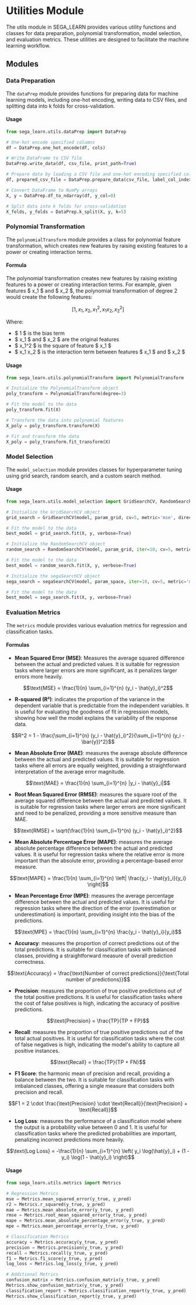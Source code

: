 # Utilities Module

The utils module in SEGA_LEARN provides various utility functions and classes for data preparation, polynomial transformation, model selection, and evaluation metrics. These utilities are designed to facilitate the machine learning workflow.

## Modules

### Data Preparation
The `dataPrep` module provides functions for preparing data for machine learning models, including one-hot encoding, writing data to CSV files, and splitting data into k folds for cross-validation.

#### Usage
```python
from sega_learn.utils.dataPrep import DataPrep

# One-hot encode specified columns
df = DataPrep.one_hot_encode(df, cols)

# Write DataFrame to CSV file
DataPrep.write_data(df, csv_file, print_path=True)

# Prepare data by loading a CSV file and one-hot encoding specified columns
df, prepared_csv_file = DataPrep.prepare_data(csv_file, label_col_index, cols_to_encode, write_to_csv=True)

# Convert DataFrame to NumPy arrays
X, y = DataPrep.df_to_ndarray(df, y_col=0)

# Split data into k folds for cross-validation
X_folds, y_folds = DataPrep.k_split(X, y, k=5)
```

### Polynomial Transformation
The `polynomialTransform` module provides a class for polynomial feature transformation, which creates new features by raising existing features to a power or creating interaction terms.

#### Formula
The polynomial transformation creates new features by raising existing features to a power or creating interaction terms. For example, given features $ x_1 $ and $ x_2 $, the polynomial transformation of degree 2 would create the following features:

```math
[1, x_1, x_2, x_1^2, x_1 x_2, x_2^2]
```

Where:
- $ 1 $ is the bias term
- $ x_1 $ and $ x_2 $ are the original features
- $ x_1^2 $ is the square of feature $ x_1 $
- $ x_1 x_2 $ is the interaction term between features $ x_1 $ and $ x_2 $

#### Usage
```python
from sega_learn.utils.polynomialTransform import PolynomialTransform

# Initialize the PolynomialTransform object
poly_transform = PolynomialTransform(degree=3)

# Fit the model to the data
poly_transform.fit(X)

# Transform the data into polynomial features
X_poly = poly_transform.transform(X)

# Fit and transform the data
X_poly = poly_transform.fit_transform(X)
```

### Model Selection
The `model_selection` module provides classes for hyperparameter tuning using grid search, random search, and a custom search method.

#### Usage
```python
from sega_learn.utils.model_selection import GridSearchCV, RandomSearchCV, segaSearchCV

# Initialize the GridSearchCV object
grid_search = GridSearchCV(model, param_grid, cv=5, metric='mse', direction='minimize')

# Fit the model to the data
best_model = grid_search.fit(X, y, verbose=True)

# Initialize the RandomSearchCV object
random_search = RandomSearchCV(model, param_grid, iter=10, cv=5, metric='mse', direction='minimize')

# Fit the model to the data
best_model = random_search.fit(X, y, verbose=True)

# Initialize the segaSearchCV object
sega_search = segaSearchCV(model, param_space, iter=10, cv=5, metric='mse', direction='minimize')

# Fit the model to the data
best_model = sega_search.fit(X, y, verbose=True)
```

### Evaluation Metrics
The `metrics` module provides various evaluation metrics for regression and classification tasks.

#### Formulas
- **Mean Squared Error (MSE)**:  Measures the average squared difference between the actual and predicted values. It is suitable for regression tasks where larger errors are more significant, as it penalizes larger errors more heavily.
```math
\text{MSE} = \frac{1}{n} \sum_{i=1}^{n} (y_i - \hat{y}_i)^2
```

- **R-squared (R²)**: indicates the proportion of the variance in the dependent variable that is predictable from the independent variables. It is useful for evaluating the goodness of fit in regression models, showing how well the model explains the variability of the response data.
```math
R^2 = 1 - \frac{\sum_{i=1}^{n} (y_i - \hat{y}_i)^2}{\sum_{i=1}^{n} (y_i - \bar{y})^2}
```

- **Mean Absolute Error (MAE)**: measures the average absolute difference between the actual and predicted values. It is suitable for regression tasks where all errors are equally weighted, providing a straightforward interpretation of the average error magnitude.
```math
\text{MAE} = \frac{1}{n} \sum_{i=1}^{n} |y_i - \hat{y}_i|
```

- **Root Mean Squared Error (RMSE)**: measures the square root of the average squared difference between the actual and predicted values. It is suitable for regression tasks where larger errors are more significant and need to be penalized, providing a more sensitive measure than MAE.
```math
\text{RMSE} = \sqrt{\frac{1}{n} \sum_{i=1}^{n} (y_i - \hat{y}_i)^2}
```

- **Mean Absolute Percentage Error (MAPE)**: measures the average absolute percentage difference between the actual and predicted values. It is useful for regression tasks where the relative error is more important than the absolute error, providing a percentage-based error measure.
```math
\text{MAPE} = \frac{1}{n} \sum_{i=1}^{n} \left| \frac{y_i - \hat{y}_i}{y_i} \right|
```

- **Mean Percentage Error (MPE)**: measures the average percentage difference between the actual and predicted values. It is useful for regression tasks where the direction of the error (overestimation or underestimation) is important, providing insight into the bias of the predictions.
```math
\text{MPE} = \frac{1}{n} \sum_{i=1}^{n} \frac{y_i - \hat{y}_i}{y_i}
```

- **Accuracy**: measures the proportion of correct predictions out of the total predictions. It is suitable for classification tasks with balanced classes, providing a straightforward measure of overall prediction correctness.
```math
\text{Accuracy} = \frac{\text{Number of correct predictions}}{\text{Total number of predictions}}
```

- **Precision**: measures the proportion of true positive predictions out of the total positive predictions. It is useful for classification tasks where the cost of false positives is high, indicating the accuracy of positive predictions.
```math
\text{Precision} = \frac{TP}{TP + FP}
```

- **Recall**: measures the proportion of true positive predictions out of the total actual positives. It is useful for classification tasks where the cost of false negatives is high, indicating the model's ability to capture all positive instances.
```math
\text{Recall} = \frac{TP}{TP + FN}
```

- **F1 Score**: the harmonic mean of precision and recall, providing a balance between the two. It is suitable for classification tasks with imbalanced classes, offering a single measure that considers both precision and recall.
```math
F1 = 2 \cdot \frac{\text{Precision} \cdot \text{Recall}}{\text{Precision} + \text{Recall}}
```

- **Log Loss**: measures the performance of a classification model where the output is a probability value between 0 and 1. It is useful for classification tasks where the predicted probabilities are important, penalizing incorrect predictions more heavily.
```math
\text{Log Loss} = -\frac{1}{n} \sum_{i=1}^{n} \left( y_i \log(\hat{y}_i) + (1 - y_i) \log(1 - \hat{y}_i) \right)
```

#### Usage
```python
from sega_learn.utils.metrics import Metrics

# Regression Metrics
mse = Metrics.mean_squared_error(y_true, y_pred)
r2 = Metrics.r_squared(y_true, y_pred)
mae = Metrics.mean_absolute_error(y_true, y_pred)
rmse = Metrics.root_mean_squared_error(y_true, y_pred)
mape = Metrics.mean_absolute_percentage_error(y_true, y_pred)
mpe = Metrics.mean_percentage_error(y_true, y_pred)

# Classification Metrics
accuracy = Metrics.accuracy(y_true, y_pred)
precision = Metrics.precision(y_true, y_pred)
recall = Metrics.recall(y_true, y_pred)
f1 = Metrics.f1_score(y_true, y_pred)
log_loss = Metrics.log_loss(y_true, y_pred)

# Additional Metrics
confusion_matrix = Metrics.confusion_matrix(y_true, y_pred)
Metrics.show_confusion_matrix(y_true, y_pred)
classification_report = Metrics.classification_report(y_true, y_pred)
Metrics.show_classification_report(y_true, y_pred)
```
